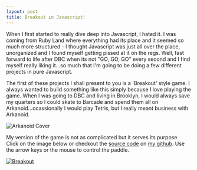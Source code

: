 ```yaml
---
layout: post
title: Breakout in Javascript!
---
```


When I first started to really dive deep into Javascript, I hated it.  I was coming from Ruby Land where everything had its place and it seemed so much more structured - I thought Javascript was just all over the place, unorganized and I found myself getting pissed at it on the regs.  Well, fast forward to life after DBC when its not "GO, GO, GO" every second and I find myself really liking it...so much that I'm going to be doing a few different projects in pure Javascript.

The first of these projects I shall present to you is a 'Breakout' style game.  I always wanted to build something like this simply because I love playing the game.  When I was going to DBC and living in Brooklyn, I would always save my quarters so I could skate to Barcade and spend them all on Arkanoid...ocassionally I would play Tetris, but I really meant business with Arkanoid.

![Arkanoid Cover](/images/arkanoid.png)

My version of the game is not as complicated but it serves its purpose.  Click on the image below or checkout the [source code](https://github.com/johnlyden/Breakout) on [my github](https://github.com/johnlyden/).  Use the arrow keys or the mouse to control the paddle.

[![Breakout](/images/breakout.png)](http://john-lyden.com/Breakout/game.html)